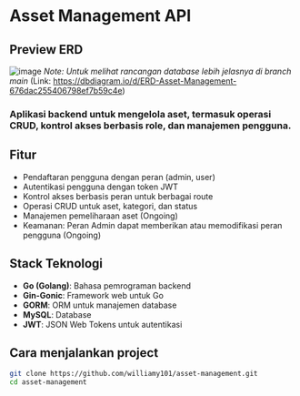 # Asset Management API

## Preview ERD 
![image](https://github.com/user-attachments/assets/a5243dbf-b45c-49ad-a926-0ce5697b3ab2)
*Note: Untuk melihat rancangan database lebih jelasnya di branch main*
(Link: https://dbdiagram.io/d/ERD-Asset-Management-676dac255406798ef7b59c4e)


 ### Aplikasi backend untuk mengelola aset, termasuk operasi CRUD, kontrol akses berbasis role, dan manajemen pengguna.

## Fitur

- Pendaftaran pengguna dengan peran (admin, user)
- Autentikasi pengguna dengan token JWT
- Kontrol akses berbasis peran untuk berbagai route
- Operasi CRUD untuk aset, kategori, dan status
- Manajemen pemeliharaan aset (Ongoing)
- Keamanan: Peran Admin dapat memberikan atau memodifikasi peran pengguna (Ongoing)

## Stack Teknologi

- **Go (Golang)**: Bahasa pemrograman backend
- **Gin-Gonic**: Framework web untuk Go
- **GORM**: ORM untuk manajemen database
- **MySQL**: Database
- **JWT**: JSON Web Tokens untuk autentikasi

## Cara menjalankan project
```bash
git clone https://github.com/williamy101/asset-management.git
cd asset-management

